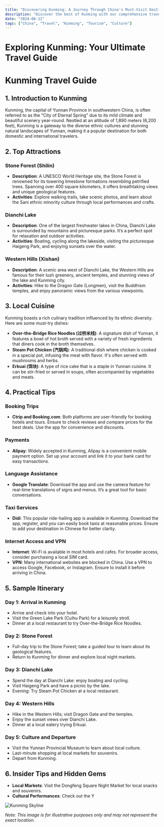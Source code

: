 ```yaml
---
title: "Discovering Kunming: A Journey Through China's Must-Visit Destination"
description: "Discover the best of Kunming with our comprehensive travel guide. Explore top attractions, savor local cuisine, and get insider tips for an unforgettable Chinese adventure."
date: "2024-08-12"
tags: ["China", "Travel", "Kunming", "Tourism", "Culture"]
---
```


# Exploring Kunming: Your Ultimate Travel Guide

# Kunming Travel Guide

## 1. Introduction to Kunming
Kunming, the capital of Yunnan Province in southwestern China, is often referred to as the "City of Eternal Spring" due to its mild climate and beautiful scenery year-round. Nestled at an altitude of 1,890 meters (6,200 feet), Kunming is a gateway to the diverse ethnic cultures and stunning natural landscapes of Yunnan, making it a popular destination for both domestic and international travelers.

## 2. Top Attractions

### Stone Forest (Shilin)
- **Description**: A UNESCO World Heritage site, the Stone Forest is renowned for its towering limestone formations resembling petrified trees. Spanning over 400 square kilometers, it offers breathtaking views and unique geological features.
- **Activities**: Explore walking trails, take scenic photos, and learn about the Sani ethnic minority culture through local performances and crafts.
  
### Dianchi Lake
- **Description**: One of the largest freshwater lakes in China, Dianchi Lake is surrounded by mountains and picturesque parks. It’s a perfect spot for relaxation and outdoor activities.
- **Activities**: Boating, cycling along the lakeside, visiting the picturesque Haigeng Park, and enjoying sunsets over the water.

### Western Hills (Xishan)
- **Description**: A scenic area west of Dianchi Lake, the Western Hills are famous for their lush greenery, ancient temples, and stunning views of the lake and Kunming city.
- **Activities**: Hike to the Dragon Gate (Longmen), visit the Buddhism temples, and enjoy panoramic views from the various viewpoints.

## 3. Local Cuisine
Kunming boasts a rich culinary tradition influenced by its ethnic diversity. Here are some must-try dishes:

- **Over-the-Bridge Rice Noodles (过桥米线)**: A signature dish of Yunnan, it features a bowl of hot broth served with a variety of fresh ingredients that diners cook in the broth themselves.
- **Steam Pot Chicken (汽锅鸡)**: A traditional dish where chicken is cooked in a special pot, infusing the meat with flavor. It's often served with mushrooms and herbs.
- **Erkuai (饵块)**: A type of rice cake that is a staple in Yunnan cuisine. It can be stir-fried or served in soups, often accompanied by vegetables and meats.

## 4. Practical Tips

### Booking Trips
- **Ctrip and Booking.com**: Both platforms are user-friendly for booking hotels and tours. Ensure to check reviews and compare prices for the best deals. Use the app for convenience and discounts.
  
### Payments
- **Alipay**: Widely accepted in Kunming, Alipay is a convenient mobile payment option. Set up your account and link it to your bank card for easy transactions.

### Language Assistance
- **Google Translate**: Download the app and use the camera feature for real-time translations of signs and menus. It’s a great tool for basic conversations.

### Taxi Services
- **Didi**: This popular ride-hailing app is available in Kunming. Download the app, register, and you can easily book taxis at reasonable prices. Ensure to add your destination in Chinese for better clarity.

### Internet Access and VPN
- **Internet**: Wi-Fi is available in most hotels and cafes. For broader access, consider purchasing a local SIM card.
- **VPN**: Many international websites are blocked in China. Use a VPN to access Google, Facebook, or Instagram. Ensure to install it before arriving in China.

## 5. Sample Itinerary

### Day 1: Arrival in Kunming
- Arrive and check into your hotel.
- Visit the Green Lake Park (Cuihu Park) for a leisurely stroll.
- Dinner at a local restaurant to try Over-the-Bridge Rice Noodles.

### Day 2: Stone Forest
- Full-day trip to the Stone Forest; take a guided tour to learn about its geological features.
- Return to Kunming for dinner and explore local night markets.

### Day 3: Dianchi Lake
- Spend the day at Dianchi Lake: enjoy boating and cycling.
- Visit Haigeng Park and have a picnic by the lake.
- Evening: Try Steam Pot Chicken at a local restaurant.

### Day 4: Western Hills
- Hike in the Western Hills; visit Dragon Gate and the temples.
- Enjoy the sunset views over Dianchi Lake.
- Dinner at a local eatery trying Erkuai.

### Day 5: Culture and Departure
- Visit the Yunnan Provincial Museum to learn about local culture.
- Last-minute shopping at local markets for souvenirs.
- Depart from Kunming.

## 6. Insider Tips and Hidden Gems
- **Local Markets**: Visit the Dongfeng Square Night Market for local snacks and souvenirs.
- **Cultural Performances**: Check out the Y

<img src="https://source.unsplash.com/1600x900/?Kunming,cityscape" alt="Kunming Skyline" loading="lazy">

*Note: This image is for illustrative purposes only and may not represent the exact location.*

